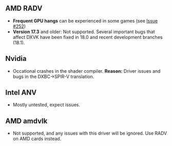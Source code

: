 ## AMD RADV
- **Frequent GPU hangs** can be experienced in some games (see [Issue #252](https://github.com/doitsujin/dxvk/issues/252))
- **Version 17.3** and older: Not supported. Several important bugs that affect DXVK have been fixed in 18.0 and recent development branches (18.1).

## Nvidia
- Occational crashes in the shader compiler. **Reason:** Driver issues and bugs in the DXBC->SPIR-V translation.

## Intel ANV
- Mostly untested, expect issues.

## AMD amdvlk
- Not supported, and any issues with this driver will be ignored. Use RADV on AMD cards instead.